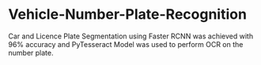 # Vehicle-Number-Plate-Recognition
Car and Licence Plate Segmentation using Faster RCNN was achieved with 96% accuracy and PyTesseract Model was used to perform OCR on the number plate.

